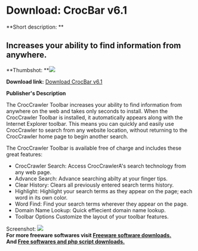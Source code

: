 # Download: CrocBar v6.1

**Short description: **

## Increases your ability to find information from anywhere.

  
**Thumbshot: **![](http://www.freewarefiles.com/screenshot/croc_bar_md.gif)   
  
**Download link:** [Download CrocBar v6.1](http://freesoftwares.boysofts.com/CrocBar-V_program_4890.html)  
  

**Publisher's Description**  
  

The CrocCrawler Toolbar increases your ability to find information from
anywhere on the web and takes only seconds to install. When the CrocCrawler
Toolbar is installed, it automatically appears along with the Internet
Explorer toolbar. This means you can quickly and easily use CrocCrawler to
search from any website location, without returning to the CrocCrawler home
page to begin another search.

The CrocCrawler Toolbar is available free of charge and includes these great
features:

  * CrocCrawler Search: Access CrocCrawlerA's search technology from any web page. 
  * Advance Search: Advance searching abilty at your finger tips. 
  * Clear History: Clears all previously entered search terms history. 
  * Highlight: Highlight your search terms as they appear on the page; each word in its own color. 
  * Word Find: Find your search terms wherever they appear on the page. 
  * Domain Name Lookup: Quick effiecient domain name lookup. 
  * Toolbar Options Customize the layout of your toolbar features. 

  
  
Screenshot: ![](http://www.freewarefiles.com/screenshot/croc_bar.gif)  
**For more freeware softwares visit [Freeware software downloads.](http://freesoftwares.boysofts.com/)**   
**And [Free softwares and php script downloads.](http://www.boysofts.com/)**

